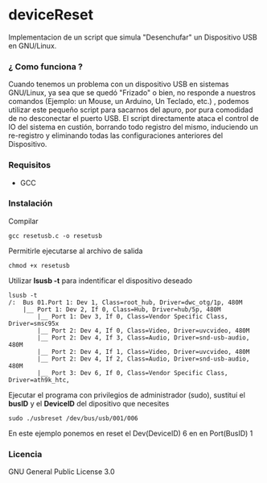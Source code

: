 # deviceReset
Implementacion de un script que simula "Desenchufar" un Dispositivo USB en GNU/Linux.

### ¿ Como funciona ?

Cuando tenemos un problema con un dispositivo USB en sistemas GNU/Linux, ya sea que se quedó "Frizado" o bien, no responde a nuestros comandos (Ejemplo: un Mouse, un Arduino, Un Teclado, etc.) , podemos utilizar este pequeño script para sacarnos del apuro, por pura comodidad de no desconectar el puerto USB.
El script directamente ataca el control de IO del sistema en custión, borrando todo registro del mismo, induciendo un re-registro y eliminando todas las configuraciones anteriores del Dispositivo.

### Requisitos
- GCC

### Instalación
Compilar
```
gcc resetusb.c -o resetusb
```
Permitirle ejecutarse al archivo de salida
```
chmod +x resetusb
```
Utilizar **lsusb -t** para indentificar el dispositivo deseado
```
lsusb -t
/:  Bus 01.Port 1: Dev 1, Class=root_hub, Driver=dwc_otg/1p, 480M
    |__ Port 1: Dev 2, If 0, Class=Hub, Driver=hub/5p, 480M
        |__ Port 1: Dev 3, If 0, Class=Vendor Specific Class, Driver=smsc95x
        |__ Port 2: Dev 4, If 0, Class=Video, Driver=uvcvideo, 480M
        |__ Port 2: Dev 4, If 3, Class=Audio, Driver=snd-usb-audio, 480M
        |__ Port 2: Dev 4, If 1, Class=Video, Driver=uvcvideo, 480M
        |__ Port 2: Dev 4, If 2, Class=Audio, Driver=snd-usb-audio, 480M
        |__ Port 3: Dev 6, If 0, Class=Vendor Specific Class, Driver=ath9k_htc, 

```
Ejecutar el programa con privilegios de administrador (sudo), sustituí el **busID** y el **DeviceID** del dipositivo que necesites

```
sudo ./usbreset /dev/bus/usb/001/006 
```
En este ejemplo ponemos en reset el Dev(DeviceID) 6 en en Port(BusID) 1


### Licencia

GNU General Public License 3.0
